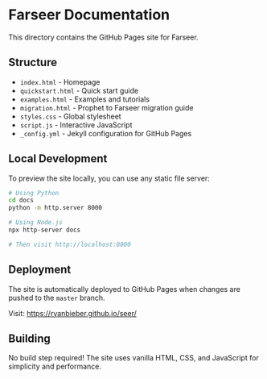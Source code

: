 # Farseer Documentation

This directory contains the GitHub Pages site for Farseer.

## Structure

- `index.html` - Homepage
- `quickstart.html` - Quick start guide
- `examples.html` - Examples and tutorials
- `migration.html` - Prophet to Farseer migration guide
- `styles.css` - Global stylesheet
- `script.js` - Interactive JavaScript
- `_config.yml` - Jekyll configuration for GitHub Pages

## Local Development

To preview the site locally, you can use any static file server:

```bash
# Using Python
cd docs
python -m http.server 8000

# Using Node.js
npx http-server docs

# Then visit http://localhost:8000
```

## Deployment

The site is automatically deployed to GitHub Pages when changes are pushed to the `master` branch.

Visit: https://ryanbieber.github.io/seer/

## Building

No build step required! The site uses vanilla HTML, CSS, and JavaScript for simplicity and performance.
